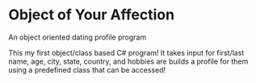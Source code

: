 # Object of Your Affection
An object oriented dating profile program

This my first object/class based C# program! It takes input for first/last name, age, city, state, country, and hobbies are builds a profile for them using a predefined class that can be accessed!
